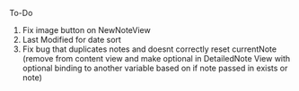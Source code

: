 To-Do




1. Fix image button on NewNoteView
2. Last Modified for date sort
3. Fix bug that duplicates notes and doesnt correctly reset currentNote (remove from content view and make optional in DetailedNote View with optional binding to another variable based on if note passed in exists or note)
